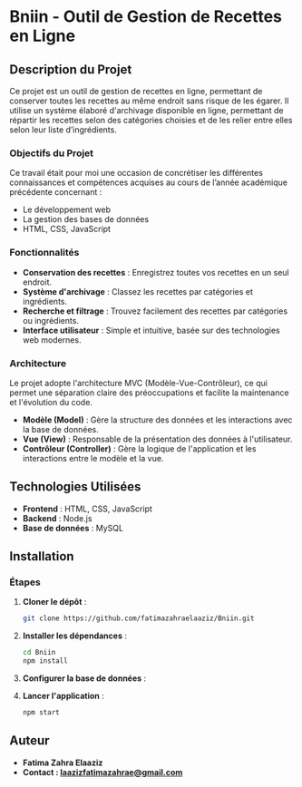 # Bniin - Outil de Gestion de Recettes en Ligne

## Description du Projet

Ce projet est un outil de gestion de recettes en ligne, permettant de conserver toutes les recettes au même endroit sans risque de les égarer. Il utilise un système élaboré d'archivage disponible en ligne, permettant de répartir les recettes selon des catégories choisies et de les relier entre elles selon leur liste d’ingrédients.

### Objectifs du Projet

Ce travail était pour moi une occasion de concrétiser les différentes connaissances et compétences acquises au cours de l’année académique précédente concernant :
- Le développement web
- La gestion des bases de données
- HTML, CSS, JavaScript

### Fonctionnalités

- **Conservation des recettes** : Enregistrez toutes vos recettes en un seul endroit.
- **Système d'archivage** : Classez les recettes par catégories et ingrédients.
- **Recherche et filtrage** : Trouvez facilement des recettes par catégories ou ingrédients.
- **Interface utilisateur** : Simple et intuitive, basée sur des technologies web modernes.

### Architecture

Le projet adopte l'architecture MVC (Modèle-Vue-Contrôleur), ce qui permet une séparation claire des préoccupations et facilite la maintenance et l'évolution du code.

- **Modèle (Model)** : Gère la structure des données et les interactions avec la base de données.
- **Vue (View)** : Responsable de la présentation des données à l'utilisateur.
- **Contrôleur (Controller)** : Gère la logique de l'application et les interactions entre le modèle et la vue.

## Technologies Utilisées

- **Frontend** : HTML, CSS, JavaScript
- **Backend** : Node.js
- **Base de données** : MySQL

## Installation

### Étapes

1. **Cloner le dépôt** :
    ```bash
    git clone https://github.com/fatimazahraelaaziz/Bniin.git
    ```

2. **Installer les dépendances** :
    ```bash
    cd Bniin
    npm install
    ```

3. **Configurer la base de données** :
   

4. **Lancer l'application** :
    ```bash
    npm start
    ```

## Auteur

- **Fatima Zahra Elaaziz**
- **Contact : [laazizfatimazahrae@gmail.com](mailto:laazizfatimazahrae@gmail.com)**

